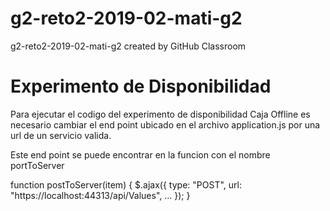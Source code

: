 # g2-reto2-2019-02-mati-g2
g2-reto2-2019-02-mati-g2 created by GitHub Classroom

# Experimento de Disponibilidad 

Para ejecutar el codigo del experimento de disponibilidad Caja Offline es necesario cambiar el end point ubicado en el archivo application.js por una url de un servicio valida.

Este end point se puede encontrar en la funcion con el nombre portToServer

function postToServer(item) {
    $.ajax({
        type: "POST",
        url: "https://localhost:44313/api/Values",
        ...
        });
}

